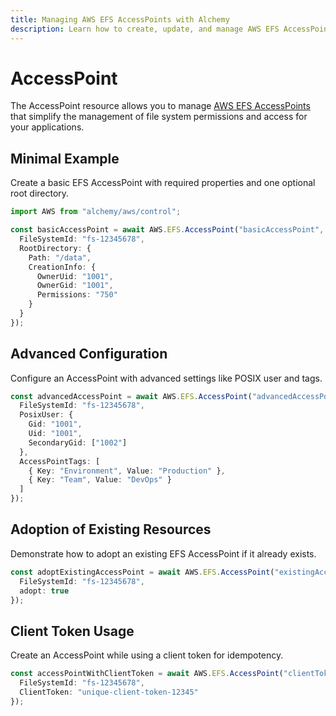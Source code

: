 ```yaml
---
title: Managing AWS EFS AccessPoints with Alchemy
description: Learn how to create, update, and manage AWS EFS AccessPoints using Alchemy Cloud Control.
---
```


# AccessPoint

The AccessPoint resource allows you to manage [AWS EFS AccessPoints](https://docs.aws.amazon.com/efs/latest/userguide/) that simplify the management of file system permissions and access for your applications.

## Minimal Example

Create a basic EFS AccessPoint with required properties and one optional root directory.

```ts
import AWS from "alchemy/aws/control";

const basicAccessPoint = await AWS.EFS.AccessPoint("basicAccessPoint", {
  FileSystemId: "fs-12345678",
  RootDirectory: {
    Path: "/data",
    CreationInfo: {
      OwnerUid: "1001",
      OwnerGid: "1001",
      Permissions: "750"
    }
  }
});
```

## Advanced Configuration

Configure an AccessPoint with advanced settings like POSIX user and tags.

```ts
const advancedAccessPoint = await AWS.EFS.AccessPoint("advancedAccessPoint", {
  FileSystemId: "fs-12345678",
  PosixUser: {
    Gid: "1001",
    Uid: "1001",
    SecondaryGid: ["1002"]
  },
  AccessPointTags: [
    { Key: "Environment", Value: "Production" },
    { Key: "Team", Value: "DevOps" }
  ]
});
```

## Adoption of Existing Resources

Demonstrate how to adopt an existing EFS AccessPoint if it already exists.

```ts
const adoptExistingAccessPoint = await AWS.EFS.AccessPoint("existingAccessPoint", {
  FileSystemId: "fs-12345678",
  adopt: true
});
```

## Client Token Usage

Create an AccessPoint while using a client token for idempotency.

```ts
const accessPointWithClientToken = await AWS.EFS.AccessPoint("clientTokenAccessPoint", {
  FileSystemId: "fs-12345678",
  ClientToken: "unique-client-token-12345"
});
```